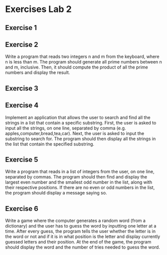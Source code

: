 # Exercises Lab 2

## Exercise 1

## Exercise 2

Write a program that reads two integers n and m from the keyboard, where n is less than m. The program should generate all prime numbers between n and m, inclusive. Then, it should compute the product of all the prime numbers and display the result.

## Exercise 3

## Exercise 4

Implement an application that allows the user to search and find all the strings in a list that contain a specific substring. First, the user is asked to input all the strings, on one line, separated by comma (e.g. apples,computer,bread,tea,car). Next, the user is asked to input the substring to search for. The program should then display all the strings in the list that contain the specified substring.

## Exercise 5

Write a program that reads in a list of integers from the user, on one line, separated by commas. The program should then find and display the largest even number and the smallest odd number in the list, along with their respective positions. If there are no even or odd numbers in the list, the program should display a message saying so.

## Exercise 6

Write a game where the computer generates a random word (from a dictionary) and the user has to guess the word by inputting one letter at a time. After every guess, the program tells the user whether the letter is in the word or not and if it is in what position is the letter and display currently guessed letters and their position. At the end of the game, the program should display the word and the number of tries needed to guess the word. 



